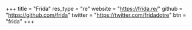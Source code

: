 +++
title    = "Frida"
res_type = "re"
website  = "https://frida.re/"
github   = "https://github.com/frida"
twitter  = "https://twitter.com/fridadotre"
btn      = "frida"
+++

